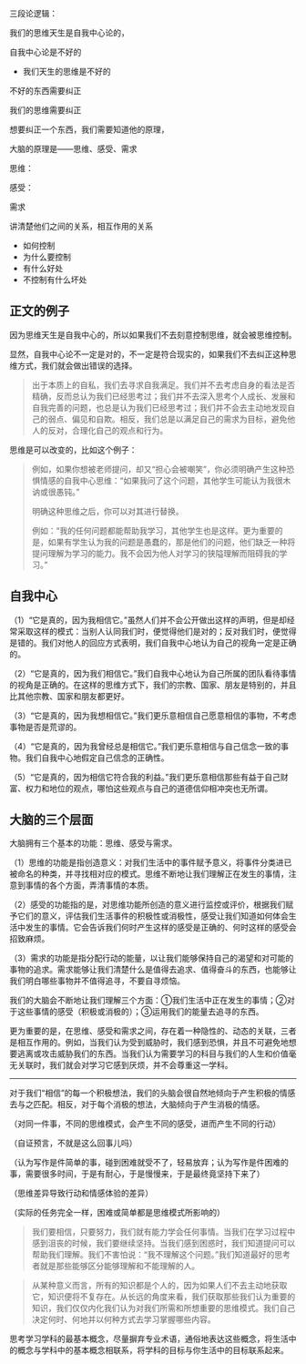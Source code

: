 三段论逻辑：

我们的思维天生是自我中心论的，

自我中心论是不好的

- 我们天生的思维是不好的

不好的东西需要纠正

我们的思维需要纠正

想要纠正一个东西，我们需要知道他的原理，

大脑的原理是——思维、感受、需求

思维：

感受：

需求

讲清楚他们之间的关系，相互作用的关系

- 如何控制
- 为什么要控制
- 有什么好处
- 不控制有什么坏处

## 正文的例子

因为思维天生是自我中心的，所以如果我们不去刻意控制思维，就会被思维控制。

显然，自我中心论不一定是对的，不一定是符合现实的，如果我们不去纠正这种思维方式，我们就会做出错误的选择。

> 出于本质上的自私，我们去寻求自我满足。我们并不去考虑自身的看法是否精确，反而总认为我们已经思考过；我们并不去深入思考个人成长、发展和自我完善的问题，也总是认为我们已经思考过；我们并不会去主动地发现自己的弱点、偏见和自欺。相反，我们总是以满足自己的需求为目标，避免他人的反对，合理化自己的观点和行为。

思维是可以改变的，比如这个例子：

> 例如，如果你想被老师提问，却又“担心会被嘲笑”，你必须明确产生这种恐惧情感的自我中心思维：“如果我问了这个问题，其他学生可能认为我很木讷或很愚钝。”
>
> 明确这种思维之后，你可以对其进行替换。
>
> 例如：“我的任何问题都能帮助我学习，其他学生也是这样。更为重要的是，如果有学生认为我的问题是愚蠢的，那是他们的问题，他们缺乏一种将提问理解为学习的能力。我不会因为他人对学习的狭隘理解而阻碍我的学习。”

## 自我中心

（1）“它是真的，因为我相信它。”虽然人们并不会公开做出这样的声明，但是却经常采取这样的模式：当别人认同我们时，便觉得他们是对的；反对我们时，便觉得是错的。我们对他人的回应方式表明，我们自我中心地认为自己的视角一定是正确的。

（2）“它是真的，因为我们相信它。”我们自我中心地认为自己所属的团队看待事情的视角是正确的。在这样的思维方式下，我们的宗教、国家、朋友是特别的，并且比其他宗教、国家和朋友都更好。

（3）“它是真的，因为我想相信它。”我们更乐意相信自己愿意相信的事物，不考虑事物是否是荒谬的。

（4）“它是真的，因为我曾经总是相信它。”我们更乐意相信与自己信念一致的事物。我们自我中心地假定自己信念的正确性。

（5）“它是真的，因为相信它符合我的利益。”我们更乐意相信那些有益于自己财富、权力和地位的观点，哪怕这些观点与自己的道德信仰相冲突也无所谓。



## 大脑的三个层面

大脑拥有三个基本的功能：思维、感受与需求。

（1）思维的功能是指创造意义：对我们生活中的事件赋予意义，将事件分类进已被命名的种类，并寻找相对应的模式。思维不断地让我们理解正在发生的事情，注意到事情的各个方面，弄清事情的本质。

（2）感受的功能指的是，对思维功能所创造的意义进行监控或评价，根据我们赋予它们的意义，评估我们生活事件的积极性或消极性，感受让我们知道如何体会生活中发生的事情。它会告诉我们何时产生这样的感受是正确的、何时这样的感受会招致麻烦。

（3）需求的功能是指分配行动的能量，以让我们能够保持自己的渴望和对可能的事物的追求。需求能够让我们清楚什么是值得去追求、值得奋斗的东西，也能够让我们明白哪些事物并不值得追寻，不要自寻烦恼。

我们的大脑会不断地让我们理解三个方面：①我们生活中正在发生的事情；②对于这些事情的感受（积极或消极的）；③运用我们的能量去追寻的东西。

更为重要的是，在思维、感受和需求之间，存在着一种隐性的、动态的关联，三者是相互作用的。例如，当我们认为受到威胁时，我们感到恐惧，并且不可避免地想要逃离或攻击威胁我们的东西。当我们认为需要学习的科目与我们的人生和价值毫无关联时，我们就会对学习它感到厌烦，并不会尊重这一学科。



------

对于我们“相信”的每一个积极想法，我们的头脑会很自然地倾向于产生积极的情感去与之匹配。相反，对于每个消极的想法，大脑倾向于产生消极的情感。

（对同一件事，不同的思维模式，会产生不同的感受，进而产生不同的行动）

（自证预言，不就是这么回事儿吗）

（认为写作是件简单的事，碰到困难就受不了，轻易放弃；认为写作是件困难的事，需要很多时间，于是有耐心，于是慢慢来，于是最终竟坚持下来了）

（思维差异导致行动和情感体验的差异）

（实际的任务完全一样，困难或简单都是思维模式所影响的）

> 我们要相信，只要努力，我们就有能力学会任何事情。当我们在学习过程中感到沮丧的时候，我们要继续坚持。当我们感到困惑时，我们知道提问可以帮助我们理解。我们不害怕说：“我不理解这个问题。”我们知道最好的思考者就是那些能够区分能够理解和不能理解的人。

> 从某种意义而言，所有的知识都是个人的，因为如果人们不去主动地获取它，知识便将不复存在。从长远的角度来看，我们获取那些我们认为重要的知识，我们仅仅内化我们认为对我们所需和所想重要的思维模式。我们自己决定何时、何地并以何种方式去学习掌握哪些内容。

思考学习学科的最基本概念，尽量摒弃专业术语，通俗地表达这些概念，将生活中的概念与学科中的基本概念相联系，将学科的目标与你生活中的目标联系起来。
